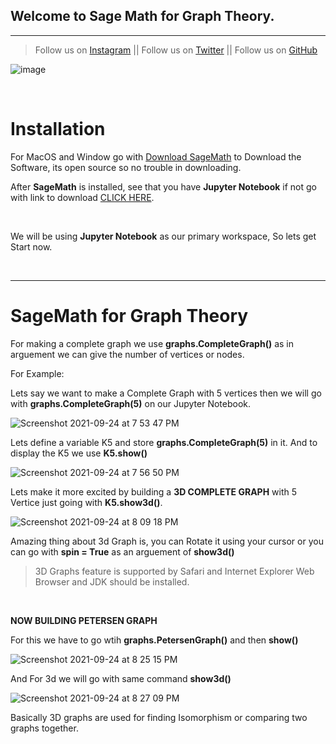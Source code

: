 ## Welcome to Sage Math for Graph Theory.

---
> Follow us on [Instagram](https://www.instagram.com/datascience.drgroot/) || 
> Follow us on [Twitter](https://twitter.com/DrGroot7) || 
> Follow us on [GitHub](https://github.com/Dr-Groot)

![image](https://user-images.githubusercontent.com/63160825/134688378-2bbf2822-38a2-4959-aa58-ef09630aea13.png)

<br />

# Installation

For MacOS and Window go with [Download SageMath](https://www.sagemath.org/download.html) to Download the Software, its open source so no trouble in downloading.

After **SageMath** is installed, see that you have **Jupyter Notebook** if not go with link to download [CLICK HERE](https://test-jupyter.readthedocs.io/en/latest/install.html).

<br />

We will be using **Jupyter Notebook** as our primary workspace, So lets get Start now.

<br />

---

# SageMath for Graph Theory

For making a complete graph we use **graphs.CompleteGraph()** as in arguement we can give the number of vertices or nodes.

For Example:

Lets say we want to make a Complete Graph with 5 vertices then we will go with **graphs.CompleteGraph(5)** on our Jupyter Notebook.

![Screenshot 2021-09-24 at 7 53 47 PM](https://user-images.githubusercontent.com/63160825/134690696-44ace409-b013-4f96-81cc-27d8df47c7a9.png)

Lets define a variable K5 and store **graphs.CompleteGraph(5)** in it. And to display the K5 we use **K5.show()**

![Screenshot 2021-09-24 at 7 56 50 PM](https://user-images.githubusercontent.com/63160825/134691186-8331ed54-af11-47d3-8619-06bb58b1c956.png)

Lets make it more excited by building a **3D COMPLETE GRAPH** with 5 Vertice just going with **K5.show3d()**.

![Screenshot 2021-09-24 at 8 09 18 PM](https://user-images.githubusercontent.com/63160825/134693275-5e084a5f-3cac-4b5c-b60c-6c2e413aa8d5.png)

Amazing thing about 3d Graph is, you can Rotate it using your cursor or you can go with **spin = True** as an arguement of **show3d()**

> 3D Graphs feature is supported by Safari and Internet Explorer Web Browser and JDK should be installed.

<br />

**NOW BUILDING PETERSEN GRAPH**

For this we have to go wtih **graphs.PetersenGraph()** and then **show()**

![Screenshot 2021-09-24 at 8 25 15 PM](https://user-images.githubusercontent.com/63160825/134695905-4b4454e0-a270-4889-b5b2-f8dcb9388475.png)

And For 3d we will go with same command **show3d()**

![Screenshot 2021-09-24 at 8 27 09 PM](https://user-images.githubusercontent.com/63160825/134696220-78620f6d-f42a-43d7-b8f8-fa0a6b43f263.png)

Basically 3D graphs are used for finding Isomorphism or comparing two graphs together.

